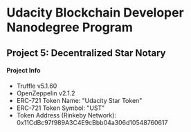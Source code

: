 # Udacity Blockchain Developer Nanodegree Program

## Project 5: Decentralized Star Notary

#### Project Info

- Truffle v5.1.60
- OpenZeppelin v2.1.2
- ERC-721 Token Name: "Udacity Star Token"
- ERC-721 Token Symbol: "UST"
- Token Address (Rinkeby Network): 0x11CdBc97f989A3C4E9cBbb04a306d10548760617